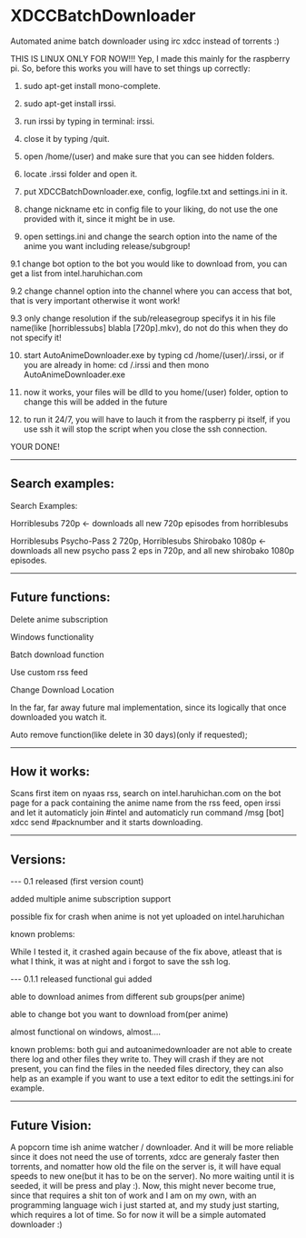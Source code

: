 XDCCBatchDownloader
===================

Automated  anime batch downloader using irc xdcc instead of torrents :)

THIS IS LINUX ONLY FOR NOW!!!
Yep, I made this mainly for the raspberry pi.
So, before this works you will have to set things up correctly:

1. sudo apt-get install mono-complete.

2. sudo apt-get install irssi.

3. run irssi by typing in terminal: irssi.

4. close it by typing /quit.

5. open /home/(user) and make sure that you can see hidden folders.

6. locate .irssi folder and open it.

7. put XDCCBatchDownloader.exe, config, logfile.txt and settings.ini in it.

8. change nickname etc in config file to your liking, do not use the one provided with it, since it might be in use.

9. open settings.ini and change the search option into the name of the anime you want including release/subgroup!

9.1 change bot option to the bot you would like to download from, you can get a list from intel.haruhichan.com

9.2 change channel option into the channel where you can access that bot, that is very important otherwise it wont work!

9.3 only change resolution if the sub/releasegroup specifys it in his file name(like [horriblessubs] blabla [720p].mkv), 
    do not do this when they do not specify it!

10. start AutoAnimeDownloader.exe by typing cd /home/(user)/.irssi, or if you are already in home: cd /.irssi 
and then mono AutoAnimeDownloader.exe

11. now it works, your files will be dlld to you home/(user) folder, option to change this will be added in the future

12. to run it 24/7, you will have to lauch it from the raspberry pi itself, if you use ssh it will
stop the script when you close the ssh connection.

YOUR DONE!

____________________________________________________________________________________________________
Search examples:
-------------------

Search Examples: 

Horriblesubs 720p <- downloads all new 720p episodes from horriblesubs

Horriblesubs Psycho-Pass 2 720p, Horriblesubs Shirobako 1080p <-downloads all new psycho pass 2 eps in 720p, 
and all new shirobako 1080p episodes.

____________________________________________________________________________________________________

Future functions:
-------------------
Delete anime subscription

Windows functionality

Batch download function

Use custom rss feed

Change Download Location 

In the far, far away future mal implementation, since its logically that once downloaded you watch it.

Auto remove function(like delete in 30 days)(only if requested);

____________________________________________________________________________________________________
How it works:
------------------
Scans first item on nyaas rss, search on intel.haruhichan.com on the bot page for a pack containing the 
anime name from the rss feed, open irssi and let it automaticly join #intel and automaticly run command 
/msg [bot] xdcc send #packnumber and it starts downloading.

____________________________________________________________________________________________________
Versions:
------------------

--- 0.1 released (first version count)

added multiple anime subscription support

possible fix for crash when anime is not yet uploaded on intel.haruhichan

known problems:

While I tested it, it crashed again because of the fix above, atleast that is what I think, it was at night and i forgot to save the ssh log.

--- 0.1.1 released 
functional gui added

able to download animes from different sub groups(per anime)

able to change bot you want to download from(per anime)

almost functional on windows, almost....

known problems: both gui and autoanimedownloader are not able to create there log and other files they write to. They will 
crash if they are not present, you can find the files in the needed files directory, they can also help as an example if
you want to use a text editor to edit the settings.ini for example.
____________________________________________________________________________________________________
Future Vision:
------------------
A popcorn time ish anime watcher / downloader. And it will be more reliable since it does not need the use of torrents, xdcc are generaly faster then torrents, and nomatter how old the file on the server is, it will have equal speeds to new one(but it has to be on the server). No more waiting until it is seeded, it will be press and play :). Now, this might never become true, since that requires a shit ton of work and I am on my own, with an programming language wich i just started at, and my study just starting, which requires a lot of time. So for now it will be a simple automated downloader :)
